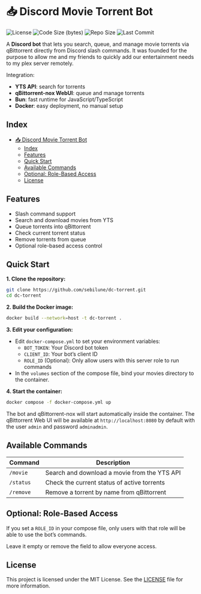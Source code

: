 # 📥 Discord Movie Torrent Bot

![License](https://img.shields.io/github/license/sebilune/dc-torrent)
![Code Size (bytes)](https://img.shields.io/github/languages/code-size/sebilune/dc-torrent)
![Repo Size](https://img.shields.io/github/repo-size/sebilune/dc-torrent)
![Last Commit](https://img.shields.io/github/last-commit/sebilune/dc-torrent)

A **Discord bot** that lets you search, queue, and manage movie torrents via qBittorrent directly from Discord slash commands. It was founded for the purpose to allow me and my friends to quickly add our entertainment needs to my plex server remotely.

Integration:

- **YTS API**: search for torrents
- **qBittorrent-nox WebUI**: queue and manage torrents
- **Bun**: fast runtime for JavaScript/TypeScript
- **Docker**: easy deployment, no manual setup

## Index

- [📥 Discord Movie Torrent Bot](#-discord-movie-torrent-bot)
  - [Index](#index)
  - [Features](#features)
  - [Quick Start](#quick-start)
  - [Available Commands](#available-commands)
  - [Optional: Role-Based Access](#optional-role-based-access)
  - [License](#license)

## Features

- Slash command support
- Search and download movies from YTS
- Queue torrents into qBittorrent
- Check current torrent status
- Remove torrents from queue
- Optional role-based access control

## Quick Start

**1. Clone the repository:**

```bash
git clone https://github.com/sebilune/dc-torrent.git
cd dc-torrent
```

**2. Build the Docker image:**

```bash
docker build --network=host -t dc-torrent .
```

**3. Edit your configuration:**

- Edit `docker-compose.yml` to set your environment variables:
  - `BOT_TOKEN`: Your Discord bot token
  - `CLIENT_ID`: Your bot’s client ID
  - `ROLE_ID` (Optional): Only allow users with this server role to run commands
- In the `volumes` section of the compose file, bind your movies directory to the container.

**4. Start the container:**

```bash
docker compose -f docker-compose.yml up
```

The bot and qBittorrent-nox will start automatically inside the container. The qBittorrent Web UI will be available at `http://localhost:8080` by default with the user `admin` and password `adminadmin`.

## Available Commands

| Command   | Description                                  |
| --------- | -------------------------------------------- |
| `/movie`  | Search and download a movie from the YTS API |
| `/status` | Check the current status of active torrents  |
| `/remove` | Remove a torrent by name from qBittorrent    |

## Optional: Role-Based Access

If you set a `ROLE_ID` in your compose file, only users with that role will be able to use the bot’s commands.

Leave it empty or remove the field to allow everyone access.

## License

This project is licensed under the MIT License. See the [LICENSE](./LICENSE) file for more information.
